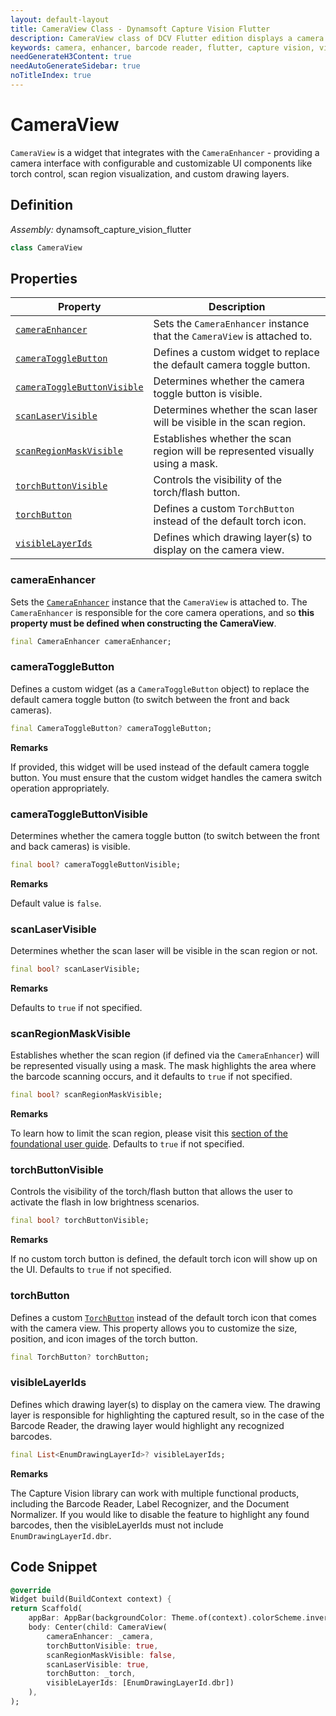 ```yaml
---
layout: default-layout
title: CameraView Class - Dynamsoft Capture Vision Flutter
description: CameraView class of DCV Flutter edition displays a camera preview with customizable UI elements.
keywords: camera, enhancer, barcode reader, flutter, capture vision, view
needGenerateH3Content: true
needAutoGenerateSidebar: true
noTitleIndex: true
---
```


# CameraView

`CameraView` is a widget that integrates with the `CameraEnhancer` - providing a camera interface with configurable and customizable UI components like torch control, scan region visualization, and custom drawing layers.

## Definition

*Assembly:* dynamsoft_capture_vision_flutter

```dart
class CameraView
```

## Properties

| Property | Description |
| -------- | ----------- |
| [`cameraEnhancer`](#cameraenhancer) | Sets the `CameraEnhancer` instance that the `CameraView` is attached to. |
| [`cameraToggleButton`](#cameratogglebutton) | Defines a custom widget to replace the default camera toggle button. |
| [`cameraToggleButtonVisible`](#cameratogglebuttonvisible) | Determines whether the camera toggle button is visible. |
| [`scanLaserVisible`](#scanlaservisible) | Determines whether the scan laser will be visible in the scan region. |
| [`scanRegionMaskVisible`](#scanregionmaskvisible) | Establishes whether the scan region will be represented visually using a mask. |
| [`torchButtonVisible`](#torchbuttonvisible) | Controls the visibility of the torch/flash button. |
| [`torchButton`](#torchbutton) | Defines a custom `TorchButton` instead of the default torch icon. |
| [`visibleLayerIds`](#visiblelayerids) | Defines which drawing layer(s) to display on the camera view. |

### cameraEnhancer

Sets the [`CameraEnhancer`](camera-enhancer.md) instance that the `CameraView` is attached to. The `CameraEnhancer` is responsible for the core camera operations, and so **this property must be defined when constructing the CameraView**.

```dart
final CameraEnhancer cameraEnhancer;
```

### cameraToggleButton

Defines a custom widget (as a `CameraToggleButton` object) to replace the default camera toggle button (to switch between the front and back cameras).

```dart
final CameraToggleButton? cameraToggleButton;
```

**Remarks**

If provided, this widget will be used instead of the default camera toggle button. You must ensure that the custom widget handles the camera switch operation appropriately.

### cameraToggleButtonVisible

Determines whether the camera toggle button (to switch between the front and back cameras) is visible.

```dart
final bool? cameraToggleButtonVisible;
```

**Remarks**

Default value is `false`.

### scanLaserVisible

Determines whether the scan laser will be visible in the scan region or not.

```dart
final bool? scanLaserVisible;
```

**Remarks**

Defaults to `true` if not specified.

### scanRegionMaskVisible

Establishes whether the scan region (if defined via the `CameraEnhancer`) will be represented visually using a mask. The mask highlights the area where the barcode scanning occurs, and it defaults to `true` if not specified.

```dart
final bool? scanRegionMaskVisible;
```

**Remarks**

To learn how to limit the scan region, please visit this [section of the foundational user guide](../../foundational-user-guide.md#specify-the-scan-region). Defaults to `true` if not specified.

### torchButtonVisible

Controls the visibility of the torch/flash button that allows the user to activate the flash in low brightness scenarios.

```dart
final bool? torchButtonVisible;
```

**Remarks**

If no custom torch button is defined, the default torch icon will show up on the UI. Defaults to `true` if not specified.

### torchButton

Defines a custom [`TorchButton`](torch-button.md) instead of the default torch icon that comes with the camera view. This property allows you to customize the size, position, and icon images of the torch button.

```dart
final TorchButton? torchButton;
```

### visibleLayerIds

Defines which drawing layer(s) to display on the camera view. The drawing layer is responsible for highlighting the captured result, so in the case of the Barcode Reader, the drawing layer would highlight any recognized barcodes.

```dart
final List<EnumDrawingLayerId>? visibleLayerIds;
```

**Remarks**

The Capture Vision library can work with multiple functional products, including the Barcode Reader, Label Recognizer, and the Document Normalizer. If you would like to disable the feature to highlight any found barcodes, then the visibleLayerIds must not include `EnumDrawingLayerId.dbr`.

## Code Snippet

```dart
@override
Widget build(BuildContext context) {
return Scaffold(
    appBar: AppBar(backgroundColor: Theme.of(context).colorScheme.inversePrimary, title: Text(widget.title)),
    body: Center(child: CameraView(
        cameraEnhancer: _camera, 
        torchButtonVisible: true, 
        scanRegionMaskVisible: false, 
        scanLaserVisible: true, 
        torchButton: _torch, 
        visibleLayerIds: [EnumDrawingLayerId.dbr])
    ),
);
```